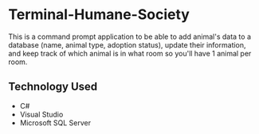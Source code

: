 # Terminal-Humane-Society
This is a command prompt application to be able to add animal's data to a database (name, animal type, adoption status), update their information, and keep track of which animal is in what room so you'll have 1 animal per room.

## Technology Used
  * C#
  * Visual Studio
  * Microsoft SQL Server
